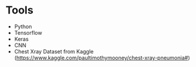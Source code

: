 # Tools
- Python
- Tensorflow
- Keras
- CNN
- Chest Xray Dataset from Kaggle (https://www.kaggle.com/paultimothymooney/chest-xray-pneumonia#)